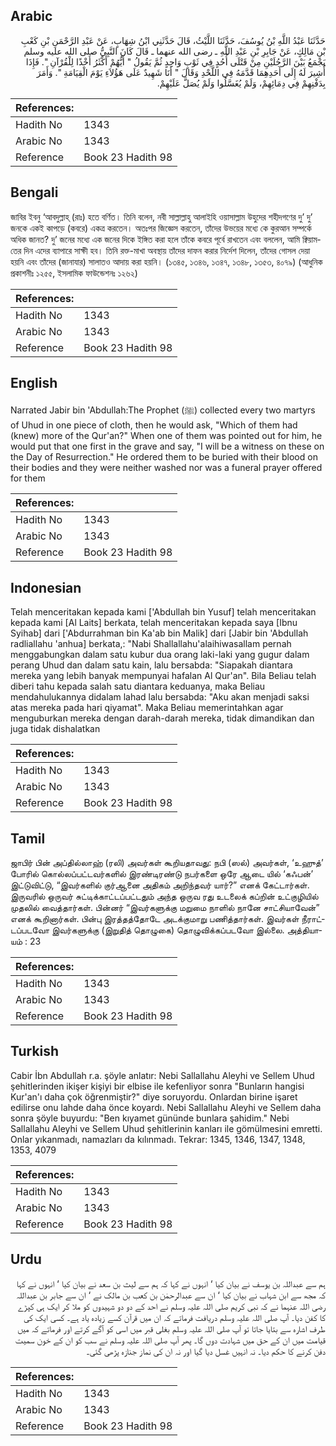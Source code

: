 ## Arabic


<div dir="rtl" lang="ar" style={{fontSize:'larger',backgroundColor:'#f8f9fa',padding:20}}>
حَدَّثَنَا عَبْدُ اللَّهِ بْنُ يُوسُفَ، حَدَّثَنَا اللَّيْثُ، قَالَ حَدَّثَنِي ابْنُ شِهَابٍ، عَنْ عَبْدِ الرَّحْمَنِ بْنِ كَعْبِ بْنِ مَالِكٍ، عَنْ جَابِرِ بْنِ عَبْدِ اللَّهِ ـ رضى الله عنهما ـ قَالَ كَانَ النَّبِيُّ صلى الله عليه وسلم يَجْمَعُ بَيْنَ الرَّجُلَيْنِ مِنْ قَتْلَى أُحُدٍ فِي ثَوْبٍ وَاحِدٍ ثُمَّ يَقُولُ ‏"‏ أَيُّهُمْ أَكْثَرُ أَخْذًا لِلْقُرْآنِ ‏"‏‏.‏ فَإِذَا أُشِيرَ لَهُ إِلَى أَحَدِهِمَا قَدَّمَهُ فِي اللَّحْدِ وَقَالَ ‏"‏ أَنَا شَهِيدٌ عَلَى هَؤُلاَءِ يَوْمَ الْقِيَامَةِ ‏"‏‏.‏ وَأَمَرَ بِدَفْنِهِمْ فِي دِمَائِهِمْ، وَلَمْ يُغَسَّلُوا وَلَمْ يُصَلَّ عَلَيْهِمْ‏.‏
</div>
<div style={{backgroundColor:'#f8f9fa',padding:20, marginBottom: 10}}><table> <thead> <tr> <th>References:</th> <th></th> </tr> </thead> <tbody><tr><td>Hadith No</td><td>1343</td></tr><tr><td>Arabic No</td><td>1343</td></tr><tr><td>Reference</td><td>Book 23 Hadith 98</td></tr></tbody></table></div>

## Bengali


<div dir="ltr" lang="bn" style={{fontSize:'larger',backgroundColor:'#f8f9fa',padding:20}}>
জাবির ইবনু ‘আবদুল্লাহ্ (রাঃ) হতে বর্ণিত। তিনি বলেন, নবী সাল্লাল্লাহু আলাইহি ওয়াসাল্লাম উহুদের শহীদগণের দু’ দু’ জনকে একই কাপড়ে (কবরে) একত্র করতেন। অতঃপর জিজ্ঞেস করতেন, তাঁদের উভয়ের মধ্যে কে কুরআন সম্পর্কে অধিক জানত? দু’ জনের মধ্যে এক জনের দিকে ইঙ্গিত করা হলে তাঁকে কবরে পূর্বে রাখতেন এবং বললেন, আমি ক্বিয়ামতের দিন এদের ব্যাপারে সাক্ষী হব। তিনি রক্ত-মাখা অবস্থায় তাঁদের দাফন করার নির্দেশ দিলেন, তাঁদের গোসল দেয়া হয়নি এবং তাঁদের (জানাযার) সালাতও আদায় করা হয়নি। (১৩৪৫, ১৩৪৬, ১৩৪৭, ১৩৪৮, ১৩৫৩, ৪০৭৯) (আধুনিক প্রকাশনীঃ ১২৫৫, ইসলামিক ফাউন্ডেশনঃ ১২৬২)
</div>
<div style={{backgroundColor:'#f8f9fa',padding:20, marginBottom: 10}}><table> <thead> <tr> <th>References:</th> <th></th> </tr> </thead> <tbody><tr><td>Hadith No</td><td>1343</td></tr><tr><td>Arabic No</td><td>1343</td></tr><tr><td>Reference</td><td>Book 23 Hadith 98</td></tr></tbody></table></div>

## English


<div dir="ltr" lang="en" style={{fontSize:'larger',backgroundColor:'#f8f9fa',padding:20}}>
Narrated Jabir bin 'Abdullah:The Prophet (ﷺ) collected every two martyrs of Uhud in one piece of cloth, then he would ask, "Which of them had (knew) more of the Qur'an?" When one of them was pointed out for him, he would put that one first in the grave and say, "I will be a witness on these on the Day of Resurrection." He ordered them to be buried with their blood on their bodies and they were neither washed nor was a funeral prayer offered for them
</div>
<div style={{backgroundColor:'#f8f9fa',padding:20, marginBottom: 10}}><table> <thead> <tr> <th>References:</th> <th></th> </tr> </thead> <tbody><tr><td>Hadith No</td><td>1343</td></tr><tr><td>Arabic No</td><td>1343</td></tr><tr><td>Reference</td><td>Book 23 Hadith 98</td></tr></tbody></table></div>

## Indonesian


<div dir="ltr" lang="id" style={{fontSize:'larger',backgroundColor:'#f8f9fa',padding:20}}>
Telah menceritakan kepada kami ['Abdullah bin Yusuf] telah menceritakan kepada kami [Al Laits] berkata, telah menceritakan kepada saya [Ibnu Syihab] dari ['Abdurrahman bin Ka'ab bin Malik] dari [Jabir bin 'Abdullah radliallahu 'anhua] berkata,: "Nabi Shallallahu'alaihiwasallam pernah menggabungkan dalam satu kubur dua orang laki-laki yang gugur dalam perang Uhud dan dalam satu kain, lalu bersabda: "Siapakah diantara mereka yang lebih banyak mempunyai hafalan Al Qur'an". Bila Beliau telah diberi tahu kepada salah satu diantara keduanya, maka Beliau mendahulukannya didalam lahad lalu bersabda: "Aku akan menjadi saksi atas mereka pada hari qiyamat". Maka Beliau memerintahkan agar menguburkan mereka dengan darah-darah mereka, tidak dimandikan dan juga tidak dishalatkan
</div>
<div style={{backgroundColor:'#f8f9fa',padding:20, marginBottom: 10}}><table> <thead> <tr> <th>References:</th> <th></th> </tr> </thead> <tbody><tr><td>Hadith No</td><td>1343</td></tr><tr><td>Arabic No</td><td>1343</td></tr><tr><td>Reference</td><td>Book 23 Hadith 98</td></tr></tbody></table></div>

## Tamil


<div dir="ltr" lang="ta" style={{fontSize:'larger',backgroundColor:'#f8f9fa',padding:20}}>
ஜாபிர் பின் அப்தில்லாஹ் (ரலி) அவர்கள் கூறியதாவது: நபி (ஸல்) அவர்கள், ‘உஹுத்’ போரில் கொல்லப்பட்டவர்களில் இரண்டிரண்டு நபர்களை ஒரே ஆடை யில் ‘கஃபன்’ இட்டுவிட்டு, “இவர்களில் குர்ஆனை அதிகம் அறிந்தவர் யார்?” எனக் கேட்டார்கள். இருவரில் ஒருவர் சுட்டிக்காட்டப்பட்டதும் அந்த ஒருவ ரது உடலைக் கப்றின் உட்குழியில் முதலில் வைத்தார்கள். பின்னர் “இவர்களுக்கு மறுமை நாளில் நானே சாட்சியாவேன்” எனக் கூறினார்கள். பின்பு இரத்தத்தோடே அடக்குமாறு பணித்தார்கள். இவர்கள் நீராட்டப்படவோ இவர்களுக்கு (இறுதித் தொழுகை) தொழுவிக்கப்படவோ இல்லை. அத்தியாயம் : 23
</div>
<div style={{backgroundColor:'#f8f9fa',padding:20, marginBottom: 10}}><table> <thead> <tr> <th>References:</th> <th></th> </tr> </thead> <tbody><tr><td>Hadith No</td><td>1343</td></tr><tr><td>Arabic No</td><td>1343</td></tr><tr><td>Reference</td><td>Book 23 Hadith 98</td></tr></tbody></table></div>

## Turkish


<div dir="ltr" lang="tr" style={{fontSize:'larger',backgroundColor:'#f8f9fa',padding:20}}>
Cabir İbn Abdullah r.a. şöyle anlatır: Nebi Sallallahu Aleyhi ve Sellem Uhud şehitlerinden ikişer kişiyi bir elbise ile kefenliyor sonra "Bunların hangisi Kur'an'ı daha çok öğrenmiştir?" diye soruyordu. Onlardan birine işaret edilirse onu lahde daha önce koyardı. Nebi Sallallahu Aleyhi ve Sellem daha sonra şöyle buyurdu: "Ben kıyamet gününde bunlara şahidim." Nebi Sallallahu Aleyhi ve Sellem Uhud şehitlerinin kanları ile gömülmesini emretti. Onlar yıkanmadı, namazları da kılınmadı. Tekrar: 1345, 1346, 1347, 1348, 1353, 4079
</div>
<div style={{backgroundColor:'#f8f9fa',padding:20, marginBottom: 10}}><table> <thead> <tr> <th>References:</th> <th></th> </tr> </thead> <tbody><tr><td>Hadith No</td><td>1343</td></tr><tr><td>Arabic No</td><td>1343</td></tr><tr><td>Reference</td><td>Book 23 Hadith 98</td></tr></tbody></table></div>

## Urdu


<div dir="rtl" lang="ur" style={{fontSize:'larger',backgroundColor:'#f8f9fa',padding:20}}>
ہم سے عبداللہ بن یوسف نے بیان کیا ‘ انہوں نے کہا کہ ہم سے لیث بن سعد نے بیان کیا ‘ انہوں نے کہا کہ مجھ سے ابن شہاب نے بیان کیا ‘ ان سے عبدالرحمٰن بن کعب بن مالک نے ‘ ان سے جابر بن عبداللہ رضی اللہ عنہما نے کہ نبی کریم صلی اللہ علیہ وسلم نے احد کے دو دو شہیدوں کو ملا کر ایک ہی کپڑے کا کفن دیا۔ آپ صلی اللہ علیہ وسلم دریافت فرماتے کہ ان میں قرآن کسے زیادہ یاد ہے۔ کسی ایک کی طرف اشارہ سے بتایا جاتا تو آپ صلی اللہ علیہ وسلم بغلی قبر میں اسی کو آگے کرتے اور فرماتے کہ میں قیامت میں ان کے حق میں شہادت دوں گا۔ پھر آپ صلی اللہ علیہ وسلم نے سب کو ان کے خون سمیت دفن کرنے کا حکم دیا۔ نہ انہیں غسل دیا گیا اور نہ ان کی نماز جنازہ پڑھی گئی۔
</div>
<div style={{backgroundColor:'#f8f9fa',padding:20, marginBottom: 10}}><table> <thead> <tr> <th>References:</th> <th></th> </tr> </thead> <tbody><tr><td>Hadith No</td><td>1343</td></tr><tr><td>Arabic No</td><td>1343</td></tr><tr><td>Reference</td><td>Book 23 Hadith 98</td></tr></tbody></table></div>